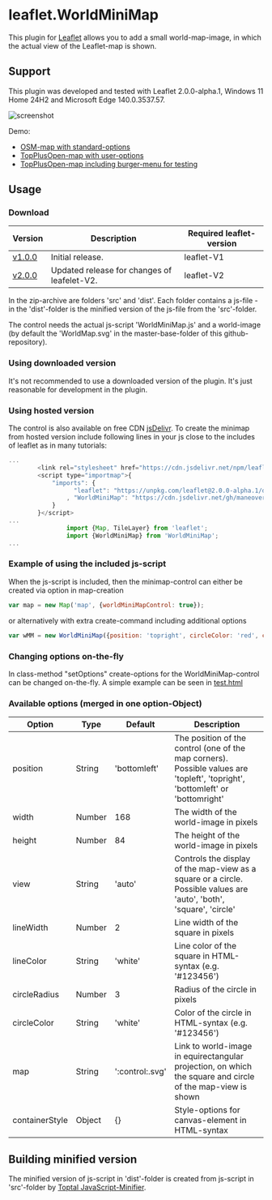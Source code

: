 leaflet.WorldMiniMap
========================

This plugin for [Leaflet](https://leafletjs.com/) allows you to add a small world-map-image, in which the actual view of the Leaflet-map is shown.

Support
-------
This plugin was developed and tested with Leaflet 2.0.0-alpha.1, Windows 11 Home 24H2 and Microsoft Edge 140.0.3537.57.

![screenshot](https://raw.github.com/maneoverland/leaflet.WorldMiniMap/master/OSM-Demo.PNG "Default look of WorldMiniMap")

Demo:
* [OSM-map with standard-options](https://maneoverland.github.io/leaflet.WorldMiniMap/)
* [TopPlusOpen-map with user-options](https://maneoverland.github.io/leaflet.WorldMiniMap/tpo.html)
* [TopPlusOpen-map including burger-menu for testing](https://maneoverland.github.io/leaflet.WorldMiniMap/test.html)

Usage
-----
### Download
| Version          |  Description |  Required leaflet-version |
| ---             | --- | --- |
| [v1.0.0](https://github.com/maneoverland/leaflet.WorldMiniMap/archive/refs/tags/v1.0.0.zip)        | Initial release. | leaflet-V1 |
| [v2.0.0](https://github.com/maneoverland/leaflet.WorldMiniMap/archive/refs/tags/v2.0.0.zip)        | Updated release for changes of leafelet-V2. | leaflet-V2 |

In the zip-archive are folders 'src' and 'dist'. Each folder contains a js-file - in the 'dist'-folder is the minified version of the js-file from the 'src'-folder.

The control needs the actual js-script 'WorldMiniMap.js' and a world-image (by default the 'WorldMap.svg' in the master-base-folder of this github-repository).

### Using downloaded version
It's not recommended to use a downloaded version of the plugin. It's just reasonable for development in the plugin.

### Using hosted version
The control is also available on free CDN [jsDelivr](https://cdn.jsdelivr.net/gh/maneoverland/leaflet.WorldMiniMap@2.0.0/dist/WorldMiniMap.js).
To create the minimap from hosted version include following lines in your js close to the includes of leaflet as in many tutorials:
```js
...
		<link rel="stylesheet" href="https://cdn.jsdelivr.net/npm/leaflet@2.0.0-alpha.1/dist/leaflet.css" crossorigin="" />
		<script type="importmap">{
			"imports": {
				  "leaflet": "https://unpkg.com/leaflet@2.0.0-alpha.1/dist/leaflet.js"
				, "WorldMiniMap": "https://cdn.jsdelivr.net/gh/maneoverland/leaflet.WorldMiniMap@2.0.0/dist/WorldMiniMap.js"
			}
		}</script>
...
				import {Map, TileLayer} from 'leaflet';
				import {WorldMiniMap} from 'WorldMiniMap';
...
```

### Example of using the included js-script
When the js-script is included, then the minimap-control can either be created via option in map-creation
```js
var map = new Map('map', {worldMiniMapControl: true});
```
or alternatively with extra create-command including additional options
```js
var wMM = new WorldMiniMap({position: 'topright', circleColor: 'red', containerStyle: {opacity: 0.9, borderRadius: '0px', backgroundColor: 'lightblue'}}).addTo(map);
```

### Changing options on-the-fly
In class-method "setOptions" create-options for the WorldMiniMap-control can be changed on-the-fly. A simple example can be seen in [test.html](https://github.com/maneoverland/leaflet.WorldMiniMap/blob/main/test.html)

### Available options (merged in one option-Object)
| Option | Type | Default | Description |
| --- | --- | --- | --- |
| position | String | 'bottomleft' | The position of the control (one of the map corners). Possible values are 'topleft', 'topright', 'bottomleft' or 'bottomright' |
| width | Number | 168 | The width of the world-image in pixels |
| height | Number | 84 | The height of the world-image in pixels |
| view | String | 'auto' | Controls the display of the map-view as a square or a circle. Possible values are 'auto', 'both', 'square', 'circle' |
| lineWidth | Number | 2 | Line width of the square in pixels |
| lineColor | String | 'white' | Line color of the square in HTML-syntax (e.g. '#123456') |
| circleRadius | Number | 3 | Radius of the circle in pixels |
| circleColor | String | 'white' | Color of the circle in HTML-syntax (e.g. '#123456') |
| map | String | ':control:.svg' | Link to world-image in equirectangular projection, on which the square and circle of the map-view is shown |
| containerStyle | Object | {} | Style-options for canvas-element in HTML-syntax |

Building minified version
-------------------------
The minified version of js-script in 'dist'-folder is created from js-script in 'src'-folder by [Toptal JavaScript-Minifier](https://www.toptal.com/developers/javascript-minifier).
